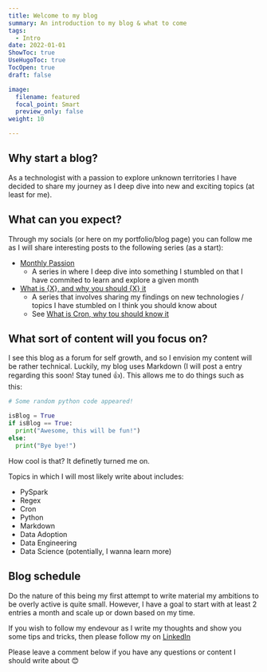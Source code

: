 ```yaml
---
title: Welcome to my blog
summary: An introduction to my blog & what to come
tags:
  - Intro
date: 2022-01-01
ShowToc: true
UseHugoToc: true
TocOpen: true
draft: false

image:
  filename: featured
  focal_point: Smart
  preview_only: false
weight: 10

---
```


## Why start a blog?

As a technologist with a passion to explore unknown territories I have decided to share my journey as I deep dive into new and exciting topics (at least for me).

## What can you expect?

Through my socials (or here on my portfolio/blog page) you can follow me as I will share interesting posts to the following series (as a start):

- [Monthly Passion](../../tutorials/monthlypassion/)
  - A series in where I deep dive into something I stumbled on that I have commited to learn and explore a given month
- [What is {X}, and why you should {X} it](../../tutorials/whatisx/)
  - A series that involves sharing my findings on new technologies / topics I have stumbled on I think you should know about
  - See [What is Cron, why tou should know it](../../tutorials/whatisx/cron/)

## What sort of content will you focus on?

I see this blog as a forum for self growth, and so I envision my content will be rather technical. Luckily, my blog uses Markdown (I will post a entry regarding this soon! Stay tuned 👍). This allows me to do things such as this:

```python
# Some random python code appeared!

isBlog = True
if isBlog == True:
  print("Awesome, this will be fun!")
else:
  print("Bye bye!")
```

How cool is that? It definetly turned me on. 

Topics in which I will most likely write about includes:

- PySpark
- Regex
- Cron
- Python
- Markdown
- Data Adoption
- Data Engineering
- Data Science (potentially, I wanna learn more)

## Blog schedule

Do the nature of this being my first attempt to write material my ambitions to be overly active is quite small. However, I have a goal to start with at least 2 entries a month and scale up or down based on my time. 

If you wish to follow my endevour as I write my thoughts and show you some tips and tricks, then please follow my on [LinkedIn](https://linkedin.com/in/oscar-dyremyhr/)

Please leave a comment below if you have any questions or content I should write about 😊
